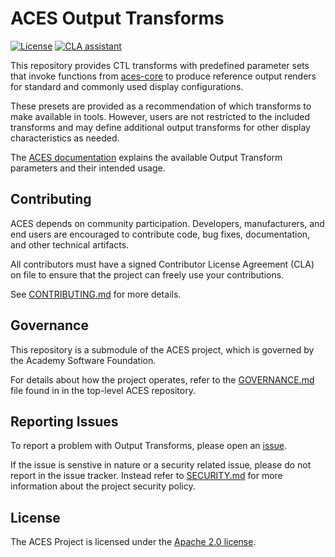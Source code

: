 <!-- SPDX-License-Identifier: Apache-2.0 -->
<!-- Copyright Contributors to the ACES Project -->

# ACES Output Transforms

[![License](https://img.shields.io/badge/License-Apache_2.0-blue.svg)](https://opensource.org/licenses/Apache-2.0)
[![CLA
assistant](https://cla-assistant.io/readme/badge/ampas/aces-output)](https://cla-assistant.io/ampas/aces-output)

This repository provides CTL transforms with predefined parameter sets that
invoke functions from [aces-core](github.com/ampas/aces-core) to produce
reference output renders for standard and commonly used display configurations. 

These presets are provided as a recommendation of which transforms to make
available in tools. However, users are not restricted to the included transforms
and may define additional output transforms for other display characteristics as
needed.

The [ACES documentation](docs.acescentral.com) explains the available Output
Transform parameters and their intended usage.

## Contributing

ACES depends on community participation. Developers, manufacturers, and end
users are encouraged to contribute code, bug fixes, documentation, and other
technical artifacts.

All contributors must have a signed Contributor License Agreement (CLA) on file
to ensure that the project can freely use your contributions. 

See [CONTRIBUTING.md](./CONTRIBUTING.md) for more details.

## Governance

This repository is a submodule of the ACES project, which is governed by the
Academy Software Foundation.

For details about how the project operates, refer to the
[GOVERNANCE.md](https://github.com/ampas/aces/blob/main/GOVERNANCE.md) file
found in in the top-level ACES repository.

## Reporting Issues

To report a problem with Output Transforms, please open an
[issue](https://github.com/ampas/aces-output/issues).

If the issue is senstive in nature or a security related issue, please do not
report in the issue tracker. Instead refer to [SECURITY.md](SECURITY.md) for
more information about the project security policy.

## License

The ACES Project is licensed under the [Apache 2.0 license](./LICENSE).